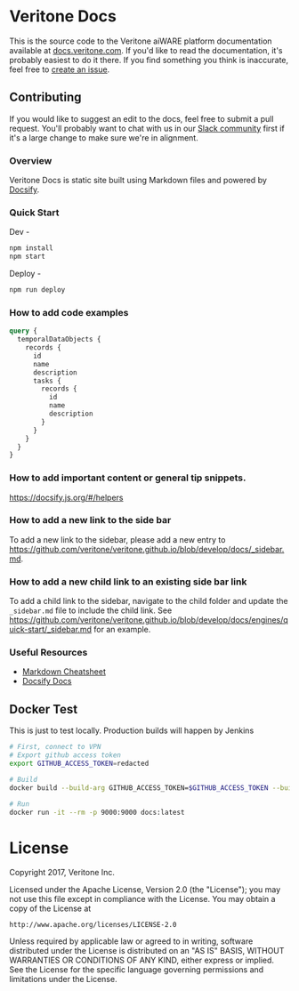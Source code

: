 # Veritone Docs

This is the source code to the Veritone aiWARE platform documentation available at [docs.veritone.com](https://docs.veritone.com).
If you'd like to read the documentation, it's probably easiest to do it there.
If you find something you think is inaccurate, feel free to [create an issue](https://github.com/veritone/docs/issues/new).

## Contributing

If you would like to suggest an edit to the docs, feel free to submit a pull request.
You'll probably want to chat with us in our [Slack community][veri-slack] first if it's a large change
to make sure we're in alignment.

### Overview

Veritone Docs is static site built using Markdown files and powered by [Docsify][docsify].

### Quick Start

Dev -

```bash
npm install
npm start
```

Deploy -

```bash
npm run deploy
```

### How to add code examples

```graphql
query {
  temporalDataObjects {
    records {
      id
      name
      description
      tasks {
        records {
          id
          name
          description
        }
      }
    }
  }
}
```

### How to add important content or general tip snippets.

https://docsify.js.org/#/helpers

### How to add a new link to the side bar

To add a new link to the sidebar, please add a new entry to
https://github.com/veritone/veritone.github.io/blob/develop/docs/_sidebar.md.

### How to add a new child link to an existing side bar link

To add a child link to the sidebar, navigate to the child folder and update the `_sidebar.md` file to include the child link.
See https://github.com/veritone/veritone.github.io/blob/develop/docs/engines/quick-start/_sidebar.md for an example.

### Useful Resources

- [Markdown Cheatsheet][markdown-cheat]
- [Docsify Docs][docsify]

## Docker Test

This is just to test locally. Production builds will happen by Jenkins

```bash
# First, connect to VPN
# Export github access token
export GITHUB_ACCESS_TOKEN=redacted

# Build
docker build --build-arg GITHUB_ACCESS_TOKEN=$GITHUB_ACCESS_TOKEN --build-arg ENVIRONMENT=dev -t docs .

# Run
docker run -it --rm -p 9000:9000 docs:latest
```

# License
Copyright 2017, Veritone Inc.

Licensed under the Apache License, Version 2.0 (the "License");
you may not use this file except in compliance with the License.
You may obtain a copy of the License at

    http://www.apache.org/licenses/LICENSE-2.0

Unless required by applicable law or agreed to in writing, software
distributed under the License is distributed on an "AS IS" BASIS,
WITHOUT WARRANTIES OR CONDITIONS OF ANY KIND, either express or implied.
See the License for the specific language governing permissions and
limitations under the License.

[docsify]: https://docsify.js.org/#/?id=docsify
[markdown-cheat]: https://github.com/adam-p/markdown-here/wiki/Markdown-Cheatsheet
[veri-slack]: https://chat.veritone.com
